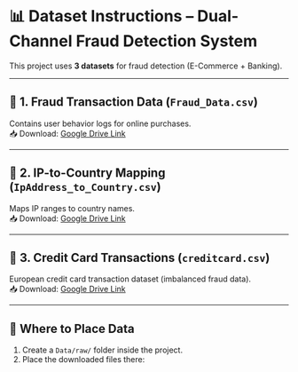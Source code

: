 # 📊 Dataset Instructions – Dual-Channel Fraud Detection System

This project uses **3 datasets** for fraud detection (E-Commerce + Banking).

---

## 🔹 1. Fraud Transaction Data (`Fraud_Data.csv`)
Contains user behavior logs for online purchases.  
📥 Download: [Google Drive Link](https://drive.google.com/file/d/1Z5eXtQHqHksvQ7o8zYGtpfdYyr0VItfK/view?usp=sharing)

---

## 🔹 2. IP-to-Country Mapping (`IpAddress_to_Country.csv`)
Maps IP ranges to country names.  
📥 Download: [Google Drive Link](https://drive.google.com/file/d/17JF5YR5hCqYFE77iYn5Zeu_Ivu6_vKMS/view?usp=sharing)

---

## 🔹 3. Credit Card Transactions (`creditcard.csv`)
European credit card transaction dataset (imbalanced fraud data).  
📥 Download: [Google Drive Link](https://drive.google.com/file/d/1z5thEzhFYPP0c09QTAJIiEjFjWOmy8Tp/view?usp=drive_link)

---

## 📂 Where to Place Data
1. Create a `Data/raw/` folder inside the project.  
2. Place the downloaded files there:

